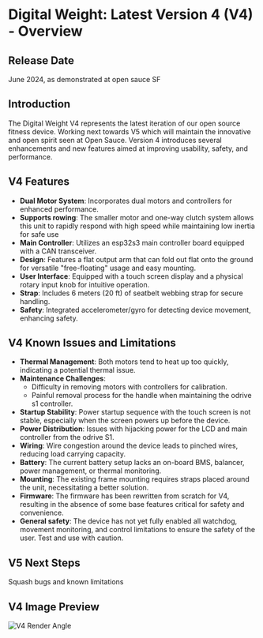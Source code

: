 # Digital Weight: Latest Version 4 (V4) - Overview

## Release Date

June 2024, as demonstrated at open sauce SF

## Introduction

The Digital Weight V4 represents the latest iteration of our open source fitness device. Working next towards V5 which will maintain the innovative and open spirit seen at Open Sauce. Version 4 introduces several enhancements and new features aimed at improving usability, safety, and performance.

## V4 Features

- **Dual Motor System**: Incorporates dual motors and controllers for enhanced performance.
- **Supports rowing**: The smaller motor and one-way clutch system allows this unit to rapidly respond with high speed while maintaining low inertia for safe use
- **Main Controller**: Utilizes an esp32s3 main controller board equipped with a CAN transceiver.
- **Design**: Features a flat output arm that can fold out flat onto the ground for versatile "free-floating" usage and easy mounting.
- **User Interface**: Equipped with a touch screen display and a physical rotary input knob for intuitive operation.
- **Strap**: Includes 6 meters (20 ft) of seatbelt webbing strap for secure handling.
- **Safety**: Integrated accelerometer/gyro for detecting device movement, enhancing safety.

## V4 Known Issues and Limitations

- **Thermal Management**: Both motors tend to heat up too quickly, indicating a potential thermal issue.
- **Maintenance Challenges**:
  - Difficulty in removing motors with controllers for calibration.
  - Painful removal process for the handle when maintaining the odrive s1 controller.
- **Startup Stability**: Power startup sequence with the touch screen is not stable, especially when the screen powers up before the device.
- **Power Distribution**: Issues with hijacking power for the LCD and main controller from the odrive S1.
- **Wiring**: Wire congestion around the device leads to pinched wires, reducing load carrying capacity.
- **Battery**: The current battery setup lacks an on-board BMS, balancer, power management, or thermal monitoring.
- **Mounting**: The existing frame mounting requires straps placed around the unit, necessitating a better solution.
- **Firmware**: The firmware has been rewritten from scratch for V4, resulting in the absence of some base features critical for safety and convenience.
- **General safety**: The device has not yet fully enabled all watchdog, movement monitoring, and control limitations to ensure the safety of the user. Test and use with caution.

## V5 Next Steps

Squash bugs and known limitations

## V4 Image Preview

![V4 Render Angle](cad/v4/images/render_angle.png)

